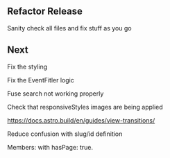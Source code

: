 ## Refactor Release

Sanity check all files and fix stuff as you go

## Next

Fix the styling

Fix the EventFitler logic

Fuse search not working properly

Check that responsiveStyles images are being applied

https://docs.astro.build/en/guides/view-transitions/

Reduce confusion with slug/id definition

Members: with hasPage: true.
